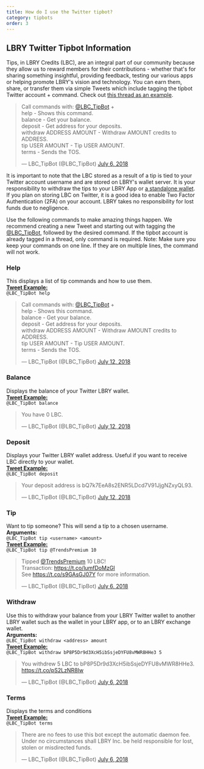 ```yaml
---
title: How do I use the Twitter tipbot?
category: tipbots
order: 3
---
```


## LBRY Twitter Tipbot Information

Tips, in LBRY Credits (LBC), are an integral part of our community because they allow us to reward members for their contributions - whether that's for sharing something insightful, providing feedback, testing our various apps or helping promote LBRY's vision and technology. You can earn them, share, or transfer them via simple Tweets which include tagging the tipbot Twitter account + command. Check out [this thread as an example](https://twitter.com/TomZarebczan/status/1015244426841677826).

<blockquote class="twitter-tweet"><p lang="en" dir="ltr">Call commands with: <a href="https://twitter.com/LBC_TipBot?ref_src=twsrc%5Etfw">@LBC_TipBot</a> + <br>help - Shows this command.<br>balance - Get your balance.<br>deposit - Get address for your deposits.<br>withdraw ADDRESS AMOUNT - Withdraw AMOUNT credits to ADDRESS.<br>tip USER AMOUNT - Tip USER AMOUNT.<br>terms - Sends the TOS.</p>&mdash; LBC_TipBot (@LBC_TipBot) <a href="https://twitter.com/LBC_TipBot/status/1015264401836765184?ref_src=twsrc%5Etfw">July 6, 2018</a></blockquote>
<script async src="https://platform.twitter.com/widgets.js" charset="utf-8"></script>

It is important to note that the LBC stored as a result of a tip is tied to your Twitter account username and are stored on LBRY's wallet server. It is your responsibility to withdraw the tips to your LBRY App or [a standalone wallet](https://lbry.io/faq/standalone-wallet). If you plan on storing LBC on Twitter, it is a good idea to enable Two Factor Authentication (2FA) on your account. LBRY takes no responsibility for lost funds due to negligence.

Use the following commands to make amazing things happen. We recommend creating a new Tweet and starting out with tagging the [@LBC_TipBot](https://twitter.com/LBC_TipBot), followed by the desired command. If the tipbot account is already tagged in a thread, only command is required. Note: Make sure you keep your commands on one line. If they are on multiple lines, the command will not work.

### Help
This displays a list of tip commands and how to use them.  
[**Tweet Example:**](https://twitter.com/TomZarebczan/status/1015245364490833920)  
`@LBC_TipBot help`

<blockquote class="twitter-tweet" data-lang="en"><p lang="en" dir="ltr">Call commands with: <a href="https://twitter.com/LBC_TipBot?ref_src=twsrc%5Etfw">@LBC_TipBot</a> + <br>help - Shows this command.<br>balance - Get your balance.<br>deposit - Get address for your deposits.<br>withdraw ADDRESS AMOUNT - Withdraw AMOUNT credits to ADDRESS.<br>tip USER AMOUNT - Tip USER AMOUNT.<br>terms - Sends the TOS.</p>&mdash; LBC_TipBot (@LBC_TipBot) <a href="https://twitter.com/LBC_TipBot/status/1017502447298736128?ref_src=twsrc%5Etfw">July 12, 2018</a></blockquote>
<script async src="https://platform.twitter.com/widgets.js" charset="utf-8"></script>


### Balance
Displays the balance of your Twitter LBRY wallet.   
[**Tweet Example:**](https://twitter.com/TomZarebczan/status/1015244426841677826)   
`@LBC_TipBot balance`

<blockquote class="twitter-tweet" data-lang="en"><p lang="en" dir="ltr">You have 0 LBC.</p>&mdash; LBC_TipBot (@LBC_TipBot) <a href="https://twitter.com/LBC_TipBot/status/1017503489159618560?ref_src=twsrc%5Etfw">July 12, 2018</a></blockquote>
<script async src="https://platform.twitter.com/widgets.js" charset="utf-8"></script>


### Deposit
Displays your Twitter LBRY wallet address. Useful if you want to receive LBC directly to your wallet.   
[**Tweet Example:**](https://twitter.com/TomZarebczan/status/1015244855247888384)   
`@LBC_TipBot deposit`   

<blockquote class="twitter-tweet" data-lang="en"><p lang="en" dir="ltr">Your deposit address is bQ7k7EeA8s2ENR5LDcd7V91JjgNZxyQL93.</p>&mdash; LBC_TipBot (@LBC_TipBot) <a href="https://twitter.com/LBC_TipBot/status/1017503717082271747?ref_src=twsrc%5Etfw">July 12, 2018</a></blockquote>
<script async src="https://platform.twitter.com/widgets.js" charset="utf-8"></script>

### Tip
Want to tip someone? This will send a tip to a chosen username.  
**Arguments:**   
`@LBC_TipBot tip <username> <amount>`  
[**Tweet Example:**](https://twitter.com/TomZarebczan/status/1015245926691205120)   
`@LBC_TipBot tip @TrendsPremium 10`

<blockquote class="twitter-tweet" data-lang="en"><p lang="en" dir="ltr">Tipped <a href="https://twitter.com/TrendsPremium?ref_src=twsrc%5Etfw">@TrendsPremium</a> 10 LBC! <br>Transaction: <a href="https://t.co/lumfDoMzGI">https://t.co/lumfDoMzGI</a> <br>See <a href="https://t.co/s9GAsGJ07Y">https://t.co/s9GAsGJ07Y</a> for more information.</p>&mdash; LBC_TipBot (@LBC_TipBot) <a href="https://twitter.com/LBC_TipBot/status/1015245928406474752?ref_src=twsrc%5Etfw">July 6, 2018</a></blockquote>
<script async src="https://platform.twitter.com/widgets.js" charset="utf-8"></script>

### Withdraw
Use this to withdraw your balance from your LBRY Twitter wallet to another LBRY wallet such as the wallet in your LBRY app, or to an LBRY exchange wallet.   
**Arguments:**   
`@LBC_TipBot withdraw <address> amount`      
[**Tweet Example:**](https://twitter.com/TrendsPremium/status/1015251227599364096)   
`@LBC_TipBot withdraw bP8P5Dr9d3XcH5ibSsjeDYFU8vMWR8HHe3 5`

<blockquote class="twitter-tweet" data-lang="en"><p lang="en" dir="ltr">You withdrew 5 LBC to bP8P5Dr9d3XcH5ibSsjeDYFU8vMWR8HHe3. <a href="https://t.co/pS2LzNR8Iw">https://t.co/pS2LzNR8Iw</a></p>&mdash; LBC_TipBot (@LBC_TipBot) <a href="https://twitter.com/LBC_TipBot/status/1015251229151191040?ref_src=twsrc%5Etfw">July 6, 2018</a></blockquote>
<script async src="https://platform.twitter.com/widgets.js" charset="utf-8"></script>

### Terms
Displays the terms and conditions  
[**Tweet Example:**](https://twitter.com/TomZarebczan/status/1015245044415156225)   
`@LBC_TipBot terms`

<blockquote class="twitter-tweet" data-lang="en"><p lang="en" dir="ltr">There are no fees to use this bot except the automatic daemon fee. <br>Under no circumstances shall LBRY Inc. be held responsible for lost, stolen or misdirected funds.</p>&mdash; LBC_TipBot (@LBC_TipBot) <a href="https://twitter.com/LBC_TipBot/status/1015245045740388352?ref_src=twsrc%5Etfw">July 6, 2018</a></blockquote>
<script async src="https://platform.twitter.com/widgets.js" charset="utf-8"></script>
